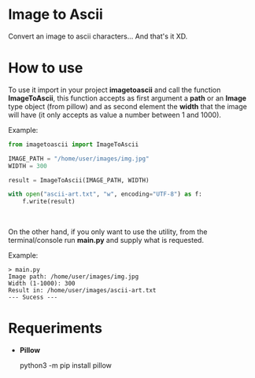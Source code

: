 # Image to Ascii
Convert an image to ascii characters... And that's it XD.

# How to use
To use it import in your project **imagetoascii** and call the function **ImageToAscii**, this function accepts as first argument a **path** or an **Image** type object (from pillow) and as second element the **width** that the image will have (it only accepts as value a number between 1 and 1000).<br>

Example:
```Python
from imagetoascii import ImageToAscii

IMAGE_PATH = "/home/user/images/img.jpg"
WIDTH = 300

result = ImageToAscii(IMAGE_PATH, WIDTH)

with open("ascii-art.txt", "w", encoding="UTF-8") as f:
    f.write(result)
```
<br>

On the other hand, if you only want to use the utility, from the terminal/console run **main.py** and supply what is requested.<br>

Example:
```
> main.py
Image path: /home/user/images/img.jpg
Width (1-1000): 300
Result in: /home/user/images/ascii-art.txt
--- Sucess ---
```

# Requeriments
* **Pillow**

    python3 -m pip install pillow
